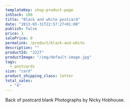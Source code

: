 ```yaml
---
templateKey: shop-product-page
inStock: 100
title: "Black and white postcard"
date: "2013-03-31T22:57:27+01:00"
publish: false
price: 1
salePrice: 0
permalink: /product/black-and-white
description: ""
productId: "2227"
productImage: "/img/default-image.jpg"
tags:
  - postcards
size: "card"
product_shipping_class: letter
total_sales:
  - "4"
---
```


Back of postcard blank Photographs by Nicky Hobhouse.
